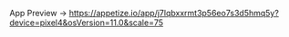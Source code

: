 App Preview -> https://appetize.io/app/j7lqbxxrmt3p56eo7s3d5hmq5y?device=pixel4&osVersion=11.0&scale=75
